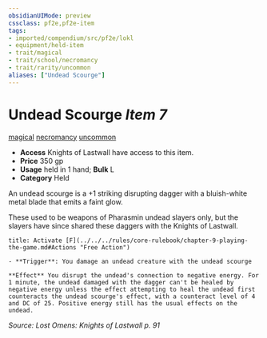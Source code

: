 ```yaml
---
obsidianUIMode: preview
cssclass: pf2e,pf2e-item
tags:
- imported/compendium/src/pf2e/lokl
- equipment/held-item
- trait/magical
- trait/school/necromancy
- trait/rarity/uncommon
aliases: ["Undead Scourge"]
---
```

# Undead Scourge *Item 7*  
[magical](magical.md)  [necromancy](necromancy.md)  [uncommon](uncommon.md)  

- **Access** Knights of Lastwall have access to this item.
- **Price** 350 gp
- **Usage** held in 1 hand; **Bulk** L
- **Category** Held

An undead scourge is a +1 striking disrupting dagger with a bluish-white metal blade that emits a faint glow.

These used to be weapons of Pharasmin undead slayers only, but the slayers have since shared these daggers with the Knights of Lastwall.

```ad-embed-ability
title: Activate [F](../../../rules/core-rulebook/chapter-9-playing-the-game.md#Actions "Free Action")

- **Trigger**: You damage an undead creature with the undead scourge

**Effect** You disrupt the undead's connection to negative energy. For 1 minute, the undead damaged with the dagger can't be healed by negative energy unless the effect attempting to heal the undead first counteracts the undead scourge's effect, with a counteract level of 4 and DC of 25. Positive energy still has the usual effects on the undead.
```

*Source: Lost Omens: Knights of Lastwall p. 91*
